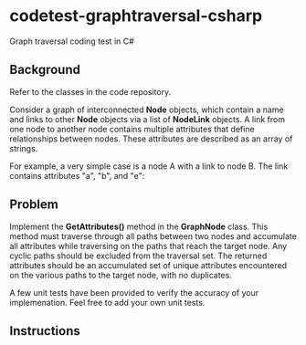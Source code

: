 # codetest-graphtraversal-csharp
Graph traversal coding test in C#

## Background

Refer to the classes in the code repository.

Consider a graph of interconnected **Node** objects, which contain a name and links to other **Node** objects via a list of **NodeLink** objects. A link from one node to another node contains multiple attributes that define relationships between nodes. These attributes are described as an array of strings.

For example, a very simple case is a node A with a link to node B. The link contains attributes "a", "b", and "e":

## Problem

Implement the **GetAttributes()** method in the **GraphNode** class. This method must traverse through all paths between two nodes and accumulate all attributes while traversing on the paths that reach the target node. Any cyclic paths should be excluded from the traversal set. The returned attributes should be an accumulated set of unique attributes encountered on the various paths to the target node, with no duplicates.

A few unit tests have been provided to verify the accuracy of your implemenation. Feel free to add your own unit tests.

## Instructions
